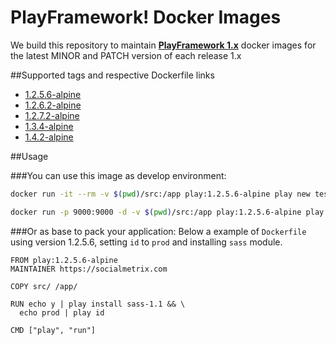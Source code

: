 # PlayFramework! Docker Images

We build this repository to maintain **[PlayFramework 1.x](https://www.playframework.com/download#older-versions)** docker images for the latest MINOR and PATCH version of each release 1.x

##Supported tags and respective Dockerfile links

* [1.2.5.6-alpine](1.2.5.6-alpine/Dockerfile)
* [1.2.6.2-alpine](1.2.6.2-alpine/Dockerfile)
* [1.2.7.2-alpine](1.2.7.2-alpine/Dockerfile)
* [1.3.4-alpine](1.3.4-alpine/Dockerfile)
* [1.4.2-alpine](1.4.2-alpine/Dockerfile)

##Usage

###You can use this image as develop environment:

```bash
docker run -it --rm -v $(pwd)/src:/app play:1.2.5.6-alpine play new test

docker run -p 9000:9000 -d -v $(pwd)/src:/app play:1.2.5.6-alpine play run test
```

###Or as base to pack your application:
Below a example of `Dockerfile` using version 1.2.5.6, setting `id` to `prod` and installing `sass` module.

```
FROM play:1.2.5.6-alpine
MAINTAINER https://socialmetrix.com

COPY src/ /app/

RUN echo y | play install sass-1.1 && \
  echo prod | play id

CMD ["play", "run"]
```
